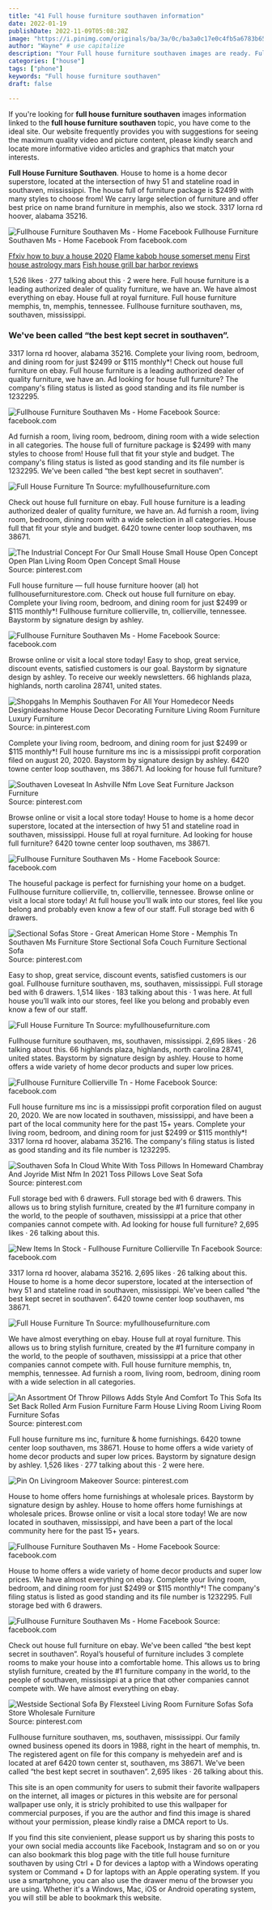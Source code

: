 ```yaml
---
title: "41 Full house furniture southaven information"
date: 2022-01-19
publishDate: 2022-11-09T05:08:28Z
image: "https://i.pinimg.com/originals/ba/3a/0c/ba3a0c17e0c4fb5a6783b657480c934b.jpg"
author: "Wayne" # use capitalize
description: "Your Full house furniture southaven images are ready. Full house furniture southaven are a topic that is being searched for and liked by netizens now. You can Download the Full house furniture southaven files here. Download all royalty-free photos."
categories: ["house"]
tags: ["phone"]
keywords: "Full house furniture southaven"
draft: false

---
```


If you're looking for **full house furniture southaven** images information linked to the **full house furniture southaven** topic, you have come to the ideal  site.  Our website frequently  provides you with  suggestions  for seeing  the maximum  quality video and picture  content, please kindly search and locate more informative video articles and graphics  that match your interests.

**Full House Furniture Southaven**. House to home is a home decor superstore, located at the intersection of hwy 51 and stateline road in southaven, mississippi. The house full of furniture package is $2499 with many styles to choose from! We carry large selection of furniture and offer best price on name brand furniture in memphis, also we stock. 3317 lorna rd hoover, alabama 35216.

![Fullhouse Furniture Southaven Ms - Home Facebook](https://lookaside.fbsbx.com/lookaside/crawler/media/?media_id=301285208452257 "Fullhouse Furniture Southaven Ms - Home Facebook")
Fullhouse Furniture Southaven Ms - Home Facebook From facebook.com

[Ffxiv how to buy a house 2020](/ffxiv-how-to-buy-a-house-2020/)
[Flame kabob house somerset menu](/flame-kabob-house-somerset-menu/)
[First house astrology mars](/first-house-astrology-mars/)
[Fish house grill bar harbor reviews](/fish-house-grill-bar-harbor-reviews/)

1,526 likes · 277 talking about this · 2 were here. Full house furniture is a leading authorized dealer of quality furniture, we have an. We have almost everything on ebay. House full at royal furniture. Full house furniture memphis, tn, memphis, tennessee. Fullhouse furniture southaven, ms, southaven, mississippi.

### We&#039;ve been called “the best kept secret in southaven”.

3317 lorna rd hoover, alabama 35216. Complete your living room, bedroom, and dining room for just $2499 or $115 monthly*! Check out house full furniture on ebay. Full house furniture is a leading authorized dealer of quality furniture, we have an. Ad looking for house full furniture? The company&#039;s filing status is listed as good standing and its file number is 1232295.


![Fullhouse Furniture Southaven Ms - Home Facebook](https://lookaside.fbsbx.com/lookaside/crawler/media/?media_id=301277195119725 "Fullhouse Furniture Southaven Ms - Home Facebook")
Source: facebook.com

Ad furnish a room, living room, bedroom, dining room with a wide selection in all categories. The house full of furniture package is $2499 with many styles to choose from! House full that fit your style and budget. The company&#039;s filing status is listed as good standing and its file number is 1232295. We&#039;ve been called “the best kept secret in southaven”.

![Full House Furniture Tn](https://cdn.shopify.com/s/files/1/0461/7873/0151/products/5840188-ALT-10x8-CROP_512x410.jpg?v=1638353374 "Full House Furniture Tn")
Source: myfullhousefurniture.com

Check out house full furniture on ebay. Full house furniture is a leading authorized dealer of quality furniture, we have an. Ad furnish a room, living room, bedroom, dining room with a wide selection in all categories. House full that fit your style and budget. 6420 towne center loop southaven, ms 38671.

![The Industrial Concept For Our Small House Small House Open Concept Open Plan Living Room Open Concept Small House](https://i.pinimg.com/originals/db/43/e2/db43e269c5f394c1ca4b7bdee064ecae.jpg "The Industrial Concept For Our Small House Small House Open Concept Open Plan Living Room Open Concept Small House")
Source: pinterest.com

Full house furniture — full house furniture hoover (al) hot fullhousefurniturestore.com. Check out house full furniture on ebay. Complete your living room, bedroom, and dining room for just $2499 or $115 monthly*! Fullhouse furniture collierville, tn, collierville, tennessee. Baystorm by signature design by ashley.

![Fullhouse Furniture Southaven Ms - Home Facebook](https://lookaside.fbsbx.com/lookaside/crawler/media/?media_id=103715671542546 "Fullhouse Furniture Southaven Ms - Home Facebook")
Source: facebook.com

Browse online or visit a local store today! Easy to shop, great service, discount events, satisfied customers is our goal. Baystorm by signature design by ashley. To receive our weekly newsletters. 66 highlands plaza, highlands, north carolina 28741, united states.

![Shopgahs In Memphis Southaven For All Your Homedecor Needs Designideashome House Decor Decorating Furniture Living Room Furniture Luxury Furniture](https://i.pinimg.com/600x315/f5/e7/aa/f5e7aa09e548ec60f57b1fe96e8ec2cf.jpg "Shopgahs In Memphis Southaven For All Your Homedecor Needs Designideashome House Decor Decorating Furniture Living Room Furniture Luxury Furniture")
Source: in.pinterest.com

Complete your living room, bedroom, and dining room for just $2499 or $115 monthly*! Full house furniture ms inc is a mississippi profit corporation filed on august 20, 2020. Baystorm by signature design by ashley. 6420 towne center loop southaven, ms 38671. Ad looking for house full furniture?

![Southaven Loveseat In Ashville Nfm Love Seat Furniture Jackson Furniture](https://i.pinimg.com/originals/9b/02/40/9b0240b28a448ffa1a587b7f0537c6b0.jpg "Southaven Loveseat In Ashville Nfm Love Seat Furniture Jackson Furniture")
Source: pinterest.com

Browse online or visit a local store today! House to home is a home decor superstore, located at the intersection of hwy 51 and stateline road in southaven, mississippi. House full at royal furniture. Ad looking for house full furniture? 6420 towne center loop southaven, ms 38671.

![Fullhouse Furniture Southaven Ms - Home Facebook](https://lookaside.fbsbx.com/lookaside/crawler/media/?media_id=112876317293148 "Fullhouse Furniture Southaven Ms - Home Facebook")
Source: facebook.com

The houseful package is perfect for furnishing your home on a budget. Fullhouse furniture collierville, tn, collierville, tennessee. Browse online or visit a local store today! At full house you’ll walk into our stores, feel like you belong and probably even know a few of our staff. Full storage bed with 6 drawers.

![Sectional Sofas Store - Great American Home Store - Memphis Tn Southaven Ms Furniture Store Sectional Sofa Couch Furniture Sectional Sofa](https://i.pinimg.com/474x/7c/ab/e2/7cabe28fd001e29b215dae20d610a94b--sofa-stores-furniture-stores.jpg "Sectional Sofas Store - Great American Home Store - Memphis Tn Southaven Ms Furniture Store Sectional Sofa Couch Furniture Sectional Sofa")
Source: pinterest.com

Easy to shop, great service, discount events, satisfied customers is our goal. Fullhouse furniture southaven, ms, southaven, mississippi. Full storage bed with 6 drawers. 1,514 likes · 183 talking about this · 1 was here. At full house you’ll walk into our stores, feel like you belong and probably even know a few of our staff.

![Full House Furniture Tn](https://cdn.shopify.com/s/files/1/0461/7873/0151/products/98604-88-10x8-CROP_512x410.jpg?v=1638352719 "Full House Furniture Tn")
Source: myfullhousefurniture.com

Fullhouse furniture southaven, ms, southaven, mississippi. 2,695 likes · 26 talking about this. 66 highlands plaza, highlands, north carolina 28741, united states. Baystorm by signature design by ashley. House to home offers a wide variety of home decor products and super low prices.

![Fullhouse Furniture Collierville Tn - Home Facebook](https://lookaside.fbsbx.com/lookaside/crawler/media/?media_id=102359085014787 "Fullhouse Furniture Collierville Tn - Home Facebook")
Source: facebook.com

Full house furniture ms inc is a mississippi profit corporation filed on august 20, 2020. We are now located in southaven, mississippi, and have been a part of the local community here for the past 15+ years. Complete your living room, bedroom, and dining room for just $2499 or $115 monthly*! 3317 lorna rd hoover, alabama 35216. The company&#039;s filing status is listed as good standing and its file number is 1232295.

![Southaven Sofa In Cloud White With Toss Pillows In Homeward Chambray And Joyride Mist Nfm In 2021 Toss Pillows Love Seat Sofa](https://i.pinimg.com/originals/7f/57/f4/7f57f4e6a50761a8e00beb96363e0a23.jpg "Southaven Sofa In Cloud White With Toss Pillows In Homeward Chambray And Joyride Mist Nfm In 2021 Toss Pillows Love Seat Sofa")
Source: pinterest.com

Full storage bed with 6 drawers. Full storage bed with 6 drawers. This allows us to bring stylish furniture, created by the #1 furniture company in the world, to the people of southaven, mississippi at a price that other companies cannot compete with. Ad looking for house full furniture? 2,695 likes · 26 talking about this.

![New Items In Stock - Fullhouse Furniture Collierville Tn Facebook](https://lookaside.fbsbx.com/lookaside/crawler/media/?media_id=129974422253253 "New Items In Stock - Fullhouse Furniture Collierville Tn Facebook")
Source: facebook.com

3317 lorna rd hoover, alabama 35216. 2,695 likes · 26 talking about this. House to home is a home decor superstore, located at the intersection of hwy 51 and stateline road in southaven, mississippi. We&#039;ve been called “the best kept secret in southaven”. 6420 towne center loop southaven, ms 38671.

![Full House Furniture Tn](https://cdn.shopify.com/s/files/1/0461/7873/0151/products/97704-38-SET-10X8-CROP_512x410.jpg?v=1638353713 "Full House Furniture Tn")
Source: myfullhousefurniture.com

We have almost everything on ebay. House full at royal furniture. This allows us to bring stylish furniture, created by the #1 furniture company in the world, to the people of southaven, mississippi at a price that other companies cannot compete with. Full house furniture memphis, tn, memphis, tennessee. Ad furnish a room, living room, bedroom, dining room with a wide selection in all categories.

![An Assortment Of Throw Pillows Adds Style And Comfort To This Sofa Its Set Back Rolled Arm Fusion Furniture Farm House Living Room Living Room Furniture Sofas](https://i.pinimg.com/originals/da/95/7c/da957c42de10e5f418ee68e55772d77a.jpg "An Assortment Of Throw Pillows Adds Style And Comfort To This Sofa Its Set Back Rolled Arm Fusion Furniture Farm House Living Room Living Room Furniture Sofas")
Source: pinterest.com

Full house furniture ms inc, furniture &amp; home furnishings. 6420 towne center loop southaven, ms 38671. House to home offers a wide variety of home decor products and super low prices. Baystorm by signature design by ashley. 1,526 likes · 277 talking about this · 2 were here.

![Pin On Livingroom Makeover](https://i.pinimg.com/originals/10/5c/df/105cdfd9a1928864027af1a600002ea5.jpg "Pin On Livingroom Makeover")
Source: pinterest.com

House to home offers home furnishings at wholesale prices. Baystorm by signature design by ashley. House to home offers home furnishings at wholesale prices. Browse online or visit a local store today! We are now located in southaven, mississippi, and have been a part of the local community here for the past 15+ years.

![Fullhouse Furniture Southaven Ms - Home Facebook](https://lookaside.fbsbx.com/lookaside/crawler/media/?media_id=301285208452257 "Fullhouse Furniture Southaven Ms - Home Facebook")
Source: facebook.com

House to home offers a wide variety of home decor products and super low prices. We have almost everything on ebay. Complete your living room, bedroom, and dining room for just $2499 or $115 monthly*! The company&#039;s filing status is listed as good standing and its file number is 1232295. Full storage bed with 6 drawers.

![Fullhouse Furniture Southaven Ms - Home Facebook](https://lookaside.fbsbx.com/lookaside/crawler/media/?media_id=388630119717765 "Fullhouse Furniture Southaven Ms - Home Facebook")
Source: facebook.com

Check out house full furniture on ebay. We&#039;ve been called “the best kept secret in southaven”. Royal’s houseful of furniture includes 3 complete rooms to make your house into a comfortable home. This allows us to bring stylish furniture, created by the #1 furniture company in the world, to the people of southaven, mississippi at a price that other companies cannot compete with. We have almost everything on ebay.

![Westside Sectional Sofa By Flexsteel Living Room Furniture Sofas Sofa Store Wholesale Furniture](https://i.pinimg.com/originals/ba/3a/0c/ba3a0c17e0c4fb5a6783b657480c934b.jpg "Westside Sectional Sofa By Flexsteel Living Room Furniture Sofas Sofa Store Wholesale Furniture")
Source: pinterest.com

Fullhouse furniture southaven, ms, southaven, mississippi. Our family owned business opened its doors in 1988, right in the heart of memphis, tn. The registered agent on file for this company is mehyedein aref and is located at aref 6420 town center st, southaven, ms 38671. We&#039;ve been called “the best kept secret in southaven”. 2,695 likes · 26 talking about this.

This site is an open community for users to submit their favorite wallpapers on the internet, all images or pictures in this website are for personal wallpaper use only, it is stricly prohibited to use this wallpaper for commercial purposes, if you are the author and find this image is shared without your permission, please kindly raise a DMCA report to Us.

If you find this site convienient, please support us by sharing this posts to your own social media accounts like Facebook, Instagram and so on or you can also bookmark this blog page with the title full house furniture southaven by using Ctrl + D for devices a laptop with a Windows operating system or Command + D for laptops with an Apple operating system. If you use a smartphone, you can also use the drawer menu of the browser you are using. Whether it's a Windows, Mac, iOS or Android operating system, you will still be able to bookmark this website.

